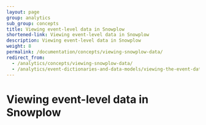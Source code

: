 ```yaml
---
layout: page
group: analytics
sub_group: concepts
title: Viewing event-level data in Snowplow
shortened-link: Viewing event-level data in Snowplow
description: Viewing event-level data in Snowplow
weight: 8
permalink: /documentation/concepts/viewing-snowplow-data/
redirect_from:
  - /analytics/concepts/viewing-snowplow-data/
  - /analytics/event-dictionaries-and-data-models/viewing-the-event-data-in-snowplow.html
---
```


# Viewing event-level data in Snowplow

<!-- TO WRITE (canonical event model + enrichenment, which gets added after data is collected - a difference) -->
